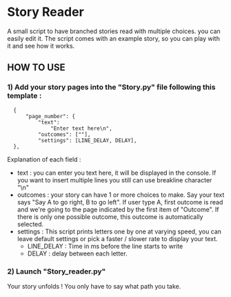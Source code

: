 # Story Reader
A small script to have branched stories read with multiple choices. you can easily edit it. 
The script comes with an example story, so you can play with it and see how it works.

## HOW TO USE

### 1) Add your story pages into the "Story.py" file following this template :

      {
          "page_number": {
              "text": 
                  "Enter text here\n",
              "outcomes": [""],
              "settings": [LINE_DELAY, DELAY],
      },
      
Explanation of each field : 
 * text : you can enter you text here, it will be displayed in the console. If you want to insert multiple lines you still can use breakline character "\n"
 * outcomes : your story can have 1 or more choices to make. Say your text says "Say A to go right, B to go left". If user type A, first outcome is read and we're going to the page indicated by the first item of "Outcome".
If there is only one possible outcome, this outcome is automatically selected.
 * settings : This script prints letters one by one at varying speed, you can leave default settings or pick a faster / slower rate to display your text.
    * LINE_DELAY : Time in ms before the line starts to write
    * DELAY : delay between each letter.
 
### 2) Launch "Story_reader.py"
Your story unfolds ! You only have to say what path you take. 
